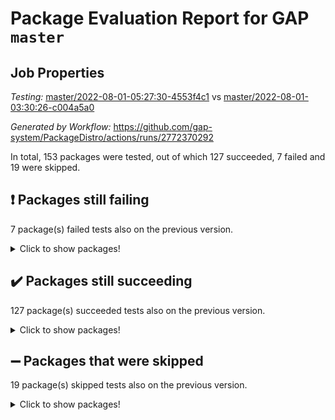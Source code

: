 # Package Evaluation Report for GAP `master`

## Job Properties

*Testing:* [master/2022-08-01-05:27:30-4553f4c1](https://github.com/gap-system/PackageDistro/blob/data/reports/master/2022-08-01-05:27:30-4553f4c1) vs [master/2022-08-01-03:30:26-c004a5a0](https://github.com/gap-system/PackageDistro/blob/data/reports/master/2022-08-01-03:30:26-c004a5a0)

*Generated by Workflow:* https://github.com/gap-system/PackageDistro/actions/runs/2772370292

In total, 153 packages were tested, out of which 127 succeeded, 7 failed and 19 were skipped.

## :exclamation: Packages still failing

7 package(s) failed tests also on the previous version.
<details><summary>Click to show packages!</summary>

- francy 1.2.4 [(failure)](https://github.com/gap-system/PackageDistro/runs/7604799146?check_suite_focus=true)
- hap 1.46 [(failure)](https://github.com/gap-system/PackageDistro/runs/7604799923?check_suite_focus=true)
- packagemanager 1.2 [(failure)](https://github.com/gap-system/PackageDistro/runs/7604802356?check_suite_focus=true)
- qpa 1.33 [(failure)](https://github.com/gap-system/PackageDistro/runs/7604802806?check_suite_focus=true)
- recog 1.3.2 [(failure)](https://github.com/gap-system/PackageDistro/runs/7604803134?check_suite_focus=true)
- semigroups 4.0.0 [(failure)](https://github.com/gap-system/PackageDistro/runs/7604803477?check_suite_focus=true)
- yangbaxter 0.10.0 [(failure)](https://github.com/gap-system/PackageDistro/runs/7604805638?check_suite_focus=true)
</details>

## :heavy_check_mark: Packages still succeeding

127 package(s) succeeded tests also on the previous version.
<details><summary>Click to show packages!</summary>

- ace 5.4 [(success)](https://github.com/gap-system/PackageDistro/runs/7604795708?check_suite_focus=true)
- aclib 1.3.2 [(success)](https://github.com/gap-system/PackageDistro/runs/7604795760?check_suite_focus=true)
- agt 0.2 [(success)](https://github.com/gap-system/PackageDistro/runs/7604795809?check_suite_focus=true)
- alnuth 3.2.1 [(success)](https://github.com/gap-system/PackageDistro/runs/7604795899?check_suite_focus=true)
- anupq 3.2.6 [(success)](https://github.com/gap-system/PackageDistro/runs/7604795953?check_suite_focus=true)
- atlasrep 2.1.2 [(success)](https://github.com/gap-system/PackageDistro/runs/7604796054?check_suite_focus=true)
- autodoc 2022.07.10 [(success)](https://github.com/gap-system/PackageDistro/runs/7604796121?check_suite_focus=true)
- automata 1.15 [(success)](https://github.com/gap-system/PackageDistro/runs/7604796189?check_suite_focus=true)
- automgrp 1.3.2 [(success)](https://github.com/gap-system/PackageDistro/runs/7604796310?check_suite_focus=true)
- autpgrp 1.10.2 [(success)](https://github.com/gap-system/PackageDistro/runs/7604796435?check_suite_focus=true)
- cap 2022.06-05 [(success)](https://github.com/gap-system/PackageDistro/runs/7604796585?check_suite_focus=true)
- caratinterface 2.3.4 [(success)](https://github.com/gap-system/PackageDistro/runs/7604796708?check_suite_focus=true)
- cddinterface 2020.06.24 [(success)](https://github.com/gap-system/PackageDistro/runs/7604796794?check_suite_focus=true)
- circle 1.6.5 [(success)](https://github.com/gap-system/PackageDistro/runs/7604796861?check_suite_focus=true)
- classicpres 1.22 [(success)](https://github.com/gap-system/PackageDistro/runs/7604796940?check_suite_focus=true)
- cohomolo 1.6.10 [(success)](https://github.com/gap-system/PackageDistro/runs/7604797032?check_suite_focus=true)
- congruence 1.2.4 [(success)](https://github.com/gap-system/PackageDistro/runs/7604797101?check_suite_focus=true)
- corelg 1.56 [(success)](https://github.com/gap-system/PackageDistro/runs/7604797172?check_suite_focus=true)
- crime 1.6 [(success)](https://github.com/gap-system/PackageDistro/runs/7604797259?check_suite_focus=true)
- crisp 1.4.5 [(success)](https://github.com/gap-system/PackageDistro/runs/7604797350?check_suite_focus=true)
- crypting 0.10 [(success)](https://github.com/gap-system/PackageDistro/runs/7604797433?check_suite_focus=true)
- cryst 4.1.25 [(success)](https://github.com/gap-system/PackageDistro/runs/7604797512?check_suite_focus=true)
- crystcat 1.1.10 [(success)](https://github.com/gap-system/PackageDistro/runs/7604797596?check_suite_focus=true)
- ctbllib 1.3.4 [(success)](https://github.com/gap-system/PackageDistro/runs/7604797705?check_suite_focus=true)
- cubefree 1.19 [(success)](https://github.com/gap-system/PackageDistro/runs/7604797812?check_suite_focus=true)
- curlinterface 2.2.2 [(success)](https://github.com/gap-system/PackageDistro/runs/7604797901?check_suite_focus=true)
- cvec 2.7.5 [(success)](https://github.com/gap-system/PackageDistro/runs/7604798003?check_suite_focus=true)
- datastructures 0.2.7 [(success)](https://github.com/gap-system/PackageDistro/runs/7604798087?check_suite_focus=true)
- deepthought 1.0.5 [(success)](https://github.com/gap-system/PackageDistro/runs/7604798201?check_suite_focus=true)
- design 1.7 [(success)](https://github.com/gap-system/PackageDistro/runs/7604798279?check_suite_focus=true)
- difsets 2.3.1 [(success)](https://github.com/gap-system/PackageDistro/runs/7604798359?check_suite_focus=true)
- digraphs 1.5.3 [(success)](https://github.com/gap-system/PackageDistro/runs/7604798434?check_suite_focus=true)
- edim 1.3.5 [(success)](https://github.com/gap-system/PackageDistro/runs/7604798494?check_suite_focus=true)
- example 4.3.2 [(success)](https://github.com/gap-system/PackageDistro/runs/7604798564?check_suite_focus=true)
- factint 1.6.3 [(success)](https://github.com/gap-system/PackageDistro/runs/7604798632?check_suite_focus=true)
- ferret 1.0.8 [(success)](https://github.com/gap-system/PackageDistro/runs/7604798701?check_suite_focus=true)
- fga 1.4.0 [(success)](https://github.com/gap-system/PackageDistro/runs/7604798756?check_suite_focus=true)
- fining 1.5 [(success)](https://github.com/gap-system/PackageDistro/runs/7604798817?check_suite_focus=true)
- float 1.0.3 [(success)](https://github.com/gap-system/PackageDistro/runs/7604798872?check_suite_focus=true)
- format 1.4.3 [(success)](https://github.com/gap-system/PackageDistro/runs/7604798932?check_suite_focus=true)
- forms 1.2.8 [(success)](https://github.com/gap-system/PackageDistro/runs/7604798984?check_suite_focus=true)
- fplsa 1.2.5 [(success)](https://github.com/gap-system/PackageDistro/runs/7604799050?check_suite_focus=true)
- fr 2.4.8 [(success)](https://github.com/gap-system/PackageDistro/runs/7604799095?check_suite_focus=true)
- fwtree 1.3 [(success)](https://github.com/gap-system/PackageDistro/runs/7604799205?check_suite_focus=true)
- gbnp 1.0.5 [(success)](https://github.com/gap-system/PackageDistro/runs/7604799252?check_suite_focus=true)
- generalizedmorphismsforcap 2022.05-01 [(success)](https://github.com/gap-system/PackageDistro/runs/7604799305?check_suite_focus=true)
- genss 1.6.7 [(success)](https://github.com/gap-system/PackageDistro/runs/7604799386?check_suite_focus=true)
- gradedringforhomalg 2022.07-01 [(success)](https://github.com/gap-system/PackageDistro/runs/7604799456?check_suite_focus=true)
- grape 4.8.5 [(success)](https://github.com/gap-system/PackageDistro/runs/7604799518?check_suite_focus=true)
- groupoids 1.69 [(success)](https://github.com/gap-system/PackageDistro/runs/7604799587?check_suite_focus=true)
- grpconst 2.6.2 [(success)](https://github.com/gap-system/PackageDistro/runs/7604799648?check_suite_focus=true)
- guarana 0.96.3 [(success)](https://github.com/gap-system/PackageDistro/runs/7604799761?check_suite_focus=true)
- guava 3.16 [(success)](https://github.com/gap-system/PackageDistro/runs/7604799836?check_suite_focus=true)
- hapcryst 0.1.15 [(success)](https://github.com/gap-system/PackageDistro/runs/7604800006?check_suite_focus=true)
- hecke 1.5.3 [(success)](https://github.com/gap-system/PackageDistro/runs/7604800086?check_suite_focus=true)
- help 3.5 [(success)](https://github.com/gap-system/PackageDistro/runs/7604800185?check_suite_focus=true)
- idrel 2.44 [(success)](https://github.com/gap-system/PackageDistro/runs/7604800251?check_suite_focus=true)
- images 1.3.1 [(success)](https://github.com/gap-system/PackageDistro/runs/7604800330?check_suite_focus=true)
- intpic 0.3.0 [(success)](https://github.com/gap-system/PackageDistro/runs/7604800408?check_suite_focus=true)
- io 4.7.2 [(success)](https://github.com/gap-system/PackageDistro/runs/7604800463?check_suite_focus=true)
- irredsol 1.4.3 [(success)](https://github.com/gap-system/PackageDistro/runs/7604800521?check_suite_focus=true)
- json 2.1.0 [(success)](https://github.com/gap-system/PackageDistro/runs/7604800587?check_suite_focus=true)
- jupyterkernel 1.4.1 [(success)](https://github.com/gap-system/PackageDistro/runs/7604800647?check_suite_focus=true)
- jupyterviz 1.5.1 [(success)](https://github.com/gap-system/PackageDistro/runs/7604800704?check_suite_focus=true)
- kan 1.34 [(success)](https://github.com/gap-system/PackageDistro/runs/7604800762?check_suite_focus=true)
- kbmag 1.5.9 [(success)](https://github.com/gap-system/PackageDistro/runs/7604800849?check_suite_focus=true)
- laguna 3.9.5 [(success)](https://github.com/gap-system/PackageDistro/runs/7604800914?check_suite_focus=true)
- liealgdb 2.2.1 [(success)](https://github.com/gap-system/PackageDistro/runs/7604800969?check_suite_focus=true)
- liepring 2.6 [(success)](https://github.com/gap-system/PackageDistro/runs/7604801028?check_suite_focus=true)
- liering 2.4.2 [(success)](https://github.com/gap-system/PackageDistro/runs/7604801092?check_suite_focus=true)
- linearalgebraforcap 2022.06-03 [(success)](https://github.com/gap-system/PackageDistro/runs/7604801166?check_suite_focus=true)
- loops 3.4.2 [(success)](https://github.com/gap-system/PackageDistro/runs/7604801257?check_suite_focus=true)
- lpres 1.0.3 [(success)](https://github.com/gap-system/PackageDistro/runs/7604801321?check_suite_focus=true)
- majoranaalgebras 1.4 [(success)](https://github.com/gap-system/PackageDistro/runs/7604801389?check_suite_focus=true)
- mapclass 1.4.5 [(success)](https://github.com/gap-system/PackageDistro/runs/7604801443?check_suite_focus=true)
- matgrp 0.64 [(success)](https://github.com/gap-system/PackageDistro/runs/7604801530?check_suite_focus=true)
- modisom 2.5.2 [(success)](https://github.com/gap-system/PackageDistro/runs/7604801593?check_suite_focus=true)
- modulepresentationsforcap 2022.05-03 [(success)](https://github.com/gap-system/PackageDistro/runs/7604801652?check_suite_focus=true)
- monoidalcategories 2022.06-07 [(success)](https://github.com/gap-system/PackageDistro/runs/7604801711?check_suite_focus=true)
- nconvex 2020.11-04 [(success)](https://github.com/gap-system/PackageDistro/runs/7604801811?check_suite_focus=true)
- nilmat 1.4.1 [(success)](https://github.com/gap-system/PackageDistro/runs/7604801870?check_suite_focus=true)
- nock 1.5 [(success)](https://github.com/gap-system/PackageDistro/runs/7604801927?check_suite_focus=true)
- normalizinterface 1.3.3 [(success)](https://github.com/gap-system/PackageDistro/runs/7604801994?check_suite_focus=true)
- nq 2.5.8 [(success)](https://github.com/gap-system/PackageDistro/runs/7604802061?check_suite_focus=true)
- numericalsgps 1.3.1 [(success)](https://github.com/gap-system/PackageDistro/runs/7604802144?check_suite_focus=true)
- openmath 11.5.1 [(success)](https://github.com/gap-system/PackageDistro/runs/7604802206?check_suite_focus=true)
- orb 4.8.5 [(success)](https://github.com/gap-system/PackageDistro/runs/7604802295?check_suite_focus=true)
- patternclass 2.4.2 [(success)](https://github.com/gap-system/PackageDistro/runs/7604802419?check_suite_focus=true)
- permut 2.0.4 [(success)](https://github.com/gap-system/PackageDistro/runs/7604802487?check_suite_focus=true)
- polenta 1.3.10 [(success)](https://github.com/gap-system/PackageDistro/runs/7604802539?check_suite_focus=true)
- polymaking 0.8.6 [(success)](https://github.com/gap-system/PackageDistro/runs/7604802598?check_suite_focus=true)
- primgrp 3.4.2 [(success)](https://github.com/gap-system/PackageDistro/runs/7604802677?check_suite_focus=true)
- profiling 2.5.0 [(success)](https://github.com/gap-system/PackageDistro/runs/7604802737?check_suite_focus=true)
- quagroup 1.8.3 [(success)](https://github.com/gap-system/PackageDistro/runs/7604802873?check_suite_focus=true)
- radiroot 2.9 [(success)](https://github.com/gap-system/PackageDistro/runs/7604802931?check_suite_focus=true)
- rcwa 4.7.0 [(success)](https://github.com/gap-system/PackageDistro/runs/7604802994?check_suite_focus=true)
- rds 1.8 [(success)](https://github.com/gap-system/PackageDistro/runs/7604803060?check_suite_focus=true)
- repndecomp 1.2.1 [(success)](https://github.com/gap-system/PackageDistro/runs/7604803192?check_suite_focus=true)
- repsn 3.1.0 [(success)](https://github.com/gap-system/PackageDistro/runs/7604803270?check_suite_focus=true)
- resclasses 4.7.3 [(success)](https://github.com/gap-system/PackageDistro/runs/7604803335?check_suite_focus=true)
- scscp 2.3.1 [(success)](https://github.com/gap-system/PackageDistro/runs/7604803401?check_suite_focus=true)
- sglppow 2.2 [(success)](https://github.com/gap-system/PackageDistro/runs/7604803571?check_suite_focus=true)
- sgpviz 0.999.5 [(success)](https://github.com/gap-system/PackageDistro/runs/7604803694?check_suite_focus=true)
- simpcomp 2.1.14 [(success)](https://github.com/gap-system/PackageDistro/runs/7604803832?check_suite_focus=true)
- singular 2020.12.18 [(success)](https://github.com/gap-system/PackageDistro/runs/7604803973?check_suite_focus=true)
- sla 1.5.3 [(success)](https://github.com/gap-system/PackageDistro/runs/7604804071?check_suite_focus=true)
- smallgrp 1.5 [(success)](https://github.com/gap-system/PackageDistro/runs/7604804142?check_suite_focus=true)
- smallsemi 0.6.13 [(success)](https://github.com/gap-system/PackageDistro/runs/7604804190?check_suite_focus=true)
- sonata 2.9.4 [(success)](https://github.com/gap-system/PackageDistro/runs/7604804249?check_suite_focus=true)
- sophus 1.25 [(success)](https://github.com/gap-system/PackageDistro/runs/7604804300?check_suite_focus=true)
- spinsym 1.5.2 [(success)](https://github.com/gap-system/PackageDistro/runs/7604804364?check_suite_focus=true)
- symbcompcc 1.3.2 [(success)](https://github.com/gap-system/PackageDistro/runs/7604804437?check_suite_focus=true)
- thelma 1.3 [(success)](https://github.com/gap-system/PackageDistro/runs/7604804516?check_suite_focus=true)
- tomlib 1.2.9 [(success)](https://github.com/gap-system/PackageDistro/runs/7604804617?check_suite_focus=true)
- toric 1.9.5 [(success)](https://github.com/gap-system/PackageDistro/runs/7604804688?check_suite_focus=true)
- toricvarieties 2022.07.13 [(success)](https://github.com/gap-system/PackageDistro/runs/7604804781?check_suite_focus=true)
- transgrp 3.6.3 [(success)](https://github.com/gap-system/PackageDistro/runs/7604804867?check_suite_focus=true)
- ugaly 4.0.3 [(success)](https://github.com/gap-system/PackageDistro/runs/7604804937?check_suite_focus=true)
- unipot 1.5 [(success)](https://github.com/gap-system/PackageDistro/runs/7604805014?check_suite_focus=true)
- unitlib 4.1.0 [(success)](https://github.com/gap-system/PackageDistro/runs/7604805080?check_suite_focus=true)
- utils 0.74 [(success)](https://github.com/gap-system/PackageDistro/runs/7604805157?check_suite_focus=true)
- uuid 0.7 [(success)](https://github.com/gap-system/PackageDistro/runs/7604805235?check_suite_focus=true)
- walrus 0.9991 [(success)](https://github.com/gap-system/PackageDistro/runs/7604805315?check_suite_focus=true)
- wedderga 4.10.2 [(success)](https://github.com/gap-system/PackageDistro/runs/7604805380?check_suite_focus=true)
- xmod 2.88 [(success)](https://github.com/gap-system/PackageDistro/runs/7604805487?check_suite_focus=true)
- xmodalg 1.22 [(success)](https://github.com/gap-system/PackageDistro/runs/7604805578?check_suite_focus=true)
- zeromqinterface 0.14 [(success)](https://github.com/gap-system/PackageDistro/runs/7604805747?check_suite_focus=true)
</details>

## :heavy_minus_sign: Packages that were skipped

19 package(s) skipped tests also on the previous version.
<details><summary>Click to show packages!</summary>

- 4ti2interface 2022.03-01 [(skipped)](https://github.com/gap-system/PackageDistro/runs/7604722492?check_suite_focus=true)
- browse 1.8.14 [(skipped)](https://github.com/gap-system/PackageDistro/runs/7604722492?check_suite_focus=true)
- examplesforhomalg 2022.03-01 [(skipped)](https://github.com/gap-system/PackageDistro/runs/7604722492?check_suite_focus=true)
- gapdoc 1.6.5 [(skipped)](https://github.com/gap-system/PackageDistro/runs/7604722492?check_suite_focus=true)
- gauss 2022.03-01 [(skipped)](https://github.com/gap-system/PackageDistro/runs/7604722492?check_suite_focus=true)
- gaussforhomalg 2022.03-01 [(skipped)](https://github.com/gap-system/PackageDistro/runs/7604722492?check_suite_focus=true)
- gradedmodules 2022.03-01 [(skipped)](https://github.com/gap-system/PackageDistro/runs/7604722492?check_suite_focus=true)
- homalg 2022.03-01 [(skipped)](https://github.com/gap-system/PackageDistro/runs/7604722492?check_suite_focus=true)
- homalgtocas 2022.07-01 [(skipped)](https://github.com/gap-system/PackageDistro/runs/7604722492?check_suite_focus=true)
- io_forhomalg 2022.03-01 [(skipped)](https://github.com/gap-system/PackageDistro/runs/7604722492?check_suite_focus=true)
- itc 1.5.1 [(skipped)](https://github.com/gap-system/PackageDistro/runs/7604722492?check_suite_focus=true)
- localizeringforhomalg 2022.03-01 [(skipped)](https://github.com/gap-system/PackageDistro/runs/7604722492?check_suite_focus=true)
- matricesforhomalg 2022.06-01 [(skipped)](https://github.com/gap-system/PackageDistro/runs/7604722492?check_suite_focus=true)
- modules 2022.03-01 [(skipped)](https://github.com/gap-system/PackageDistro/runs/7604722492?check_suite_focus=true)
- polycyclic 2.16 [(skipped)](https://github.com/gap-system/PackageDistro/runs/7604722492?check_suite_focus=true)
- ringsforhomalg 2022.07-01 [(skipped)](https://github.com/gap-system/PackageDistro/runs/7604722492?check_suite_focus=true)
- sco 2022.03-01 [(skipped)](https://github.com/gap-system/PackageDistro/runs/7604722492?check_suite_focus=true)
- toolsforhomalg 2022.05-01 [(skipped)](https://github.com/gap-system/PackageDistro/runs/7604722492?check_suite_focus=true)
- xgap 4.31 [(skipped)](https://github.com/gap-system/PackageDistro/runs/7604722492?check_suite_focus=true)
</details>

